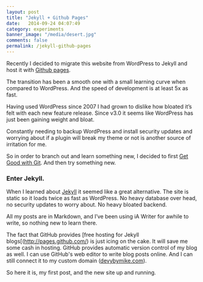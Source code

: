 ```yaml
---
layout: post
title: "Jekyll + Github Pages"
date:   2014-09-24 04:07:49
category: experiments
banner_image: "/media/desert.jpg"
comments: false
permalink: /jekyll-github-pages
---
```


Recently I decided to migrate this website from WordPress to Jekyll and host it with [Github pages](https://github.com/devbymike/devbymike.github.io). 

The transition has been a smooth one with a small learning curve when compared to WordPress. And the speed of development is at least 5x as fast.

<!--more-->

Having used WordPress since 2007 I had grown to dislike how bloated it’s felt with each new feature release. Since v3.0 it seems like WordPress has just been gaining weight and bloat.

Constantly needing to backup WordPress and install security updates and worrying about if a plugin will break my theme or not is another source of irritation for me.

So in order to branch out and learn something new, I decided to first [Get Good with Git](http://mikekey.com/rebooting-the-site/). And then try something new.

### Enter Jekyll.

When I learned about [Jekyll](http://jekyllrb.com/) it seemed like a great alternative. The site is static so it loads twice as fast as WordPress. No heavy database over head, no security updates to worry about. No heavy bloated backend.

All my posts are in Markdown, and I’ve been using iA Writer for awhile to write, so nothing new to learn there.

The fact that GitHub provides [free hosting for Jekyll blogs[(http://pages.github.com/) is just icing on the cake. It will save me some cash in hosting. GitHub provides automatic version control of my blog as well. I can use GitHub's web editor to write blog posts online. And I can still connect it to my custom domain ([devybymike.com](http://devbymike.com)).

So here it is, my first post, and the new site up and running.
